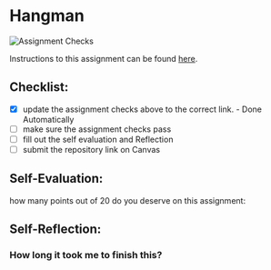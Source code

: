 Hangman
=====================
![Assignment Checks](https://s///github.com/Leach-IT3049C/6-hangman-tranjg/workflows/Assignment%20Checks/badge.svg)

Instructions to this assignment can be found [here](#).

## Checklist:
- [x] update the assignment checks above to the correct link. - Done Automatically
- [ ] make sure the assignment checks pass
- [ ] fill out the self evaluation and Reflection
- [ ] submit the repository link on Canvas

## Self-Evaluation:

how many points out of 20 do you deserve on this assignment:

## Self-Reflection:

### How long it took me to finish this?
